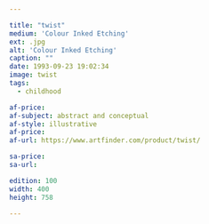 ```yaml
---

title: "twist"
medium: 'Colour Inked Etching'
ext: .jpg
alt: 'Colour Inked Etching'
caption: ""
date: 1993-09-23 19:02:34
image: twist
tags:
  - childhood

af-price:
af-subject: abstract and conceptual
af-style: illustrative
af-price:
af-url: https://www.artfinder.com/product/twist/

sa-price:
sa-url:

edition: 100
width: 400
height: 758

---
```

